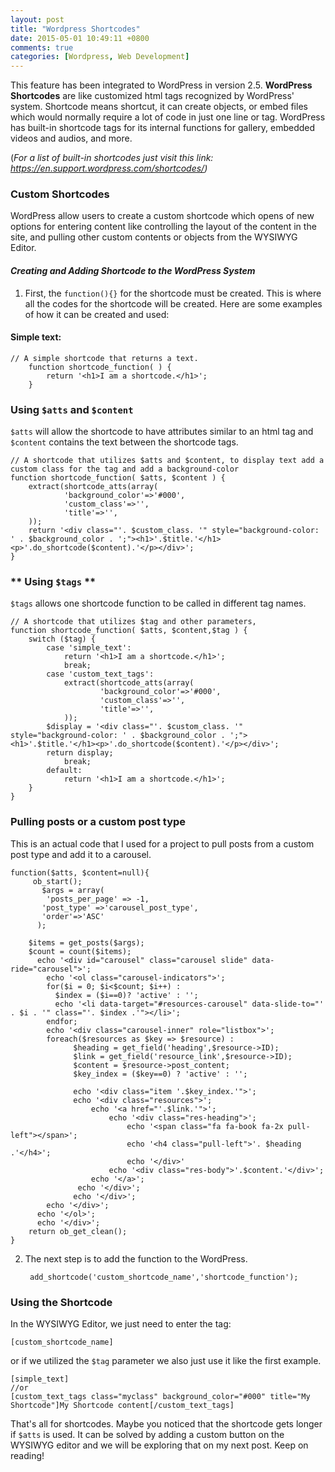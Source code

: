 ```yaml
---
layout: post
title: "Wordpress Shortcodes"
date: 2015-05-01 10:49:11 +0800
comments: true
categories: [Wordpress, Web Development]
---
```


This feature has been integrated to WordPress in version 2.5.  **WordPress Shortcodes** are like customized html tags recognized by WordPress' system. Shortcode means shortcut, it can create objects, or embed files which would normally require a lot of code in just one line or tag. WordPress has built-in shortcode tags for its internal functions for gallery, embedded videos and audios, and more. 

<!--more-->

(*For a list of built-in shortcodes just visit this link: https://en.support.wordpress.com/shortcodes/)*

### **Custom Shortcodes**

WordPress allow users to create a custom shortcode which opens of new options for entering content like controlling the layout of the content in the site, and pulling other custom contents or objects from the WYSIWYG Editor. 

#### ***Creating and Adding Shortcode to the WordPress System***

1. First, the `function(){}` for the shortcode must be created. This is where all the codes for the shortcode will be created. Here are some examples of how it can be created and used:

#### **Simple text:**
	// A simple shortcode that returns a text.
		function shortcode_function( ) {
			return '<h1>I am a shortcode.</h1>';
		}

### **Using `$atts` and `$content`**

`$atts` will allow the shortcode to have attributes similar to an html tag and `$content` contains the text between the shortcode tags.

	// A shortcode that utilizes $atts and $content, to display text add a custom class for the tag and add a background-color
	function shortcode_function( $atts, $content ) {
		extract(shortcode_atts(array(
				'background_color'=>'#000',
				'custom_class'=>'',
				'title'=>'',
		));
		return '<div class="'. $custom_class. '" style="background-color: ' . $background_color . ';"><h1>'.$title.'</h1><p>'.do_shortcode($content).'</p></div>';
	}
		

### ** Using `$tags` **

`$tags` allows one shortcode function to be called in different tag names.
		
	// A shortcode that utilizes $tag and other parameters,
	function shortcode_function( $atts, $content,$tag ) {
		switch ($tag) {
			case 'simple_text':
				return '<h1>I am a shortcode.</h1>';
				break;
			case 'custom_text_tags':
				extract(shortcode_atts(array(
						'background_color'=>'#000',
						'custom_class'=>'',
						'title'=>'',
				));
			$display = '<div class="'. $custom_class. '" style="background-color: ' . $background_color . ';"><h1>'.$title.'</h1><p>'.do_shortcode($content).'</p></div>';
			return display;
				break;
			default:
				return '<h1>I am a shortcode.</h1>';
		}
	}

### **Pulling posts or a custom post type**
This is an actual code that I used for a project to pull posts from a custom post type and add it to a carousel.

    function($atts, $content=null){
		 ob_start();
		   $args = array(
		    'posts_per_page' => -1,
		   'post_type' =>'carousel_post_type',
		   'order'=>'ASC'
		  );
		  
		$items = get_posts($args);
		$count = count($items);
	      echo '<div id="carousel" class="carousel slide" data-ride="carousel">';
			echo '<ol class="carousel-indicators">';
	        for($i = 0; $i<$count; $i++) : 
              $index = ($i==0)? 'active' : '';
              echo '<li data-target="#resources-carousel" data-slide-to="' . $i . '" class="'. $index .'"></li>';
	        endfor;
	        echo '<div class="carousel-inner" role="listbox">';
			foreach($resources as $key => $resource) :
			      $heading = get_field('heading',$resource->ID);
			      $link = get_field('resource_link',$resource->ID);
			      $content = $resource->post_content;
			      $key_index = ($key==0) ? 'active' : '';
			      
			      echo '<div class="item '.$key_index.'">';
			      echo '<div class="resources">';
				      echo '<a href="'.$link.'">';
					      echo '<div class="res-heading">';
						      echo '<span class="fa fa-book fa-2x pull-left"></span>';
						      echo '<h4 class="pull-left">'. $heading .'</h4>';
						      echo '</div>'				            
					      echo '<div class="res-body">'.$content.'</div>';
				      echo '</a>';
			       echo '</div>';
			      echo '</div>';
			echo '</div>';	
	      echo '</ol>';
		  echo '</div>';				
		return ob_get_clean();
	}


2. The next step is to add the function to the WordPress.

	    add_shortcode('custom_shortcode_name','shortcode_function');



### **Using the Shortcode**

In the WYSIWYG Editor, we just need to enter the tag:

    [custom_shortcode_name]
or if we utilized the `$tag` parameter we also just use it like the first example.

    [simple_text]
	//or
	[custom_text_tags class="myclass" background_color="#000" title="My Shortcode"]My Shortcode content[/custom_text_tags]

That's all for shortcodes. Maybe you noticed that the shortcode gets longer if `$atts` is used. It can be solved by adding a custom button on the WYSIWYG editor and we will be exploring that on my next post. Keep on reading!
